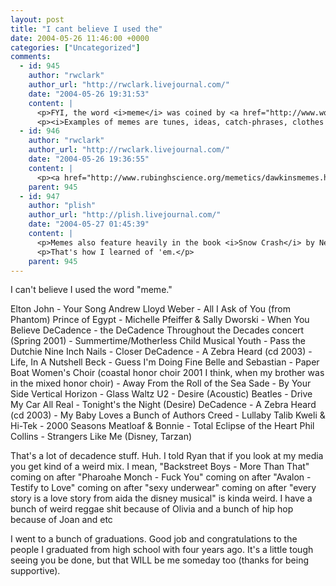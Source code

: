 ```yaml
---
layout: post
title: "I cant believe I used the"
date: 2004-05-26 11:46:00 +0000
categories: ["Uncategorized"]
comments:
  - id: 945
    author: "rwclark"
    author_url: "http://rwclark.livejournal.com/"
    date: "2004-05-26 19:31:53"
    content: |
      <p>FYI, the word <i>meme</i> was coined by <a href="http://www.world-of-dawkins.com/index.shtml" rel="nofollow">Richard Dawkins</a> in his book, <i>The Selfish Gene</i>.</p>
      <p><i>Examples of memes are tunes, ideas, catch-phrases, clothes fashions, ways of making pots or of building arches.  Just as genes propagate themselves in the gene pool by leaping from body to body via sperms or eggs, so memes propagate themselves in the meme pool by leaping from brain to brain via a process which, in the broad sense, can be called imitation.  If a scientist hears, or reads about, a good idea, he passed it on to his colleagues and students.  He mentions it in his articles and his lectures.  If the idea catches on, it can be said to propagate itself, spreading from brain to brain.  As my colleague N.K. Humphrey neatly summed up an earlier draft of this chapter: `... memes should be regarded as living structures, not just metaphorically but technically.(3)  When you plant a fertile meme in my mind you literally parasitize my brain, turning it into a vehicle for the meme's propagation in just the way that a virus may parasitize the genetic mechanism of a host cell.  And this isn't just a way of talking -- the meme for, say, "belief in life after death" is actually realized physically, millions of times over, as a structure in the nervous systems of individual men the world over.'</i></p>
  - id: 946
    author: "rwclark"
    author_url: "http://rwclark.livejournal.com/"
    date: "2004-05-26 19:36:55"
    content: |
      <p><a href="http://www.rubinghscience.org/memetics/dawkinsmemes.html" rel="nofollow">More on memes…</a></p>
    parent: 945
  - id: 947
    author: "plish"
    author_url: "http://plish.livejournal.com/"
    date: "2004-05-27 01:45:39"
    content: |
      <p>Memes also feature heavily in the book <i>Snow Crash</i> by Neal Stephenson.</p>
      <p>That's how I learned of 'em.</p>
    parent: 945
---
```


I can't believe I used the word "meme."

Elton John - Your Song
Andrew Lloyd Weber - All I Ask of You (from Phantom)
Prince of Egypt - Michelle Pfeiffer & Sally Dworski - When You Believe
DeCadence - the DeCadence Throughout the Decades concert (Spring 2001) - Summertime/Motherless Child
Musical Youth - Pass the Dutchie
Nine Inch Nails - Closer
DeCadence - A Zebra Heard (cd 2003) - Life, In A Nutshell
Beck - Guess I'm Doing Fine
Belle and Sebastian - Paper Boat
Women's Choir (coastal honor choir 2001 I think, when my brother was in the mixed honor choir) - Away From the Roll of the Sea
Sade - By Your Side
Vertical Horizon - Glass Waltz
U2 - Desire (Acoustic)
Beatles - Drive My Car
All Real - Tonight's the Night (Desire)
DeCadence - A Zebra Heard (cd 2003) - My Baby Loves a Bunch of Authors
Creed - Lullaby
Talib Kweli & Hi-Tek - 2000 Seasons
Meatloaf & Bonnie - Total Eclipse of the Heart
Phil Collins - Strangers Like Me (Disney, Tarzan)

That's a lot of decadence stuff. Huh. I told Ryan that if you look at my media you get kind of a weird mix. I mean, "Backstreet Boys - More Than That" coming on after "Pharoahe Monch - Fuck You" coming on after "Avalon - Testify to Love" coming on after "sexy underwear" coming on after "every story is a love story from aida the disney musical" is kinda weird. I have a bunch of weird reggae shit because of Olivia and a bunch of hip hop because of Joan and etc

I went to a bunch of graduations. Good job and congratulations to the people I graduated from high school with four years ago. It's a little tough seeing you be done, but that WILL be me someday too (thanks for being supportive).